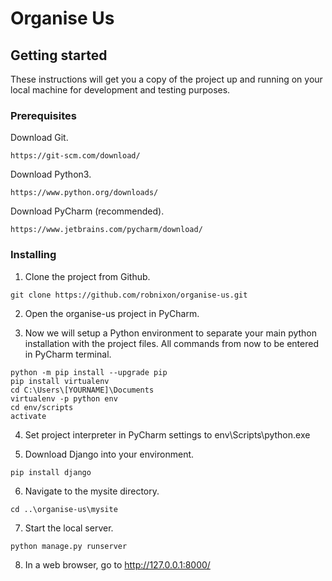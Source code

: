 # Organise Us

## Getting started
These instructions will get you a copy of the project up and running on your local machine for development and testing purposes.

### Prerequisites
Download Git.
```
https://git-scm.com/download/
```

Download Python3.
```
https://www.python.org/downloads/
```
Download PyCharm (recommended).
```
https://www.jetbrains.com/pycharm/download/
```

### Installing
1. Clone the project from Github.
```
git clone https://github.com/robnixon/organise-us.git
```

2. Open the organise-us project in PyCharm.

3. Now we will setup a Python environment to separate your main python installation with the project files. All commands from now to be entered in PyCharm terminal.
```
python -m pip install --upgrade pip
pip install virtualenv
cd C:\Users\[YOURNAME]\Documents
virtualenv -p python env
cd env/scripts
activate
```

4. Set project interpreter in PyCharm settings to env\Scripts\python.exe

5. Download Django into your environment.
```
pip install django
```

6. Navigate to the mysite directory.
```
cd ..\organise-us\mysite
```

7. Start the local server.
```
python manage.py runserver
```

8. In a web browser, go to http://127.0.0.1:8000/
